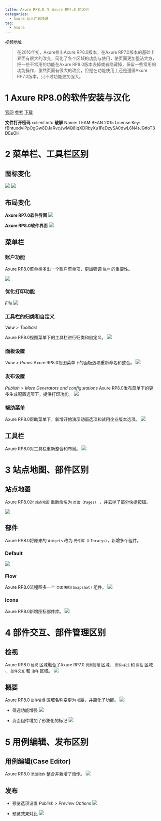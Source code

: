 ```yaml
---
title: Axure RP8.0 与 Axure RP7.0 的区别
categories:
  - Axure 从入门到精通
tag:
  - Axure
---
```


[视频地址](http://www.jikexueyuan.com/course/2834.html)
> 在2016年初，Axure推出Axure RP8.0版本，在Axure RP7.0版本的基础上界面有很大的改变，简化了各个区域的功能与使用，使页面更加整洁大方，把一些不常用的功能在Axure RP8.0版本去掉或者隐藏掉，保留一些常用的功能操作，虽然页面有很大的改变，但是在功能使用上还是遵循Axure RP7.0版本，只不过功能更加强大。   

# 1 Axure RP8.0的软件安装与汉化
[官网](http://www.axure.com/)
[参考](http://xclient.info/s/axure-rp.html)
[下载](https://pan.baidu.com/disk/home#list/path=%2F软件%2FAxure8&vmode=list)

**文件打开密码** 
xclient.info
**破解**
Name: TEAM BEAN 2015
License Key: fBhtuodviPpOgGw8DJaRvcJwMQ8IqXDRbyXu1FeDzySA0dwL6N4tJGtfoT3DEeOH

# 2 菜单栏、工具栏区别
## 图标变化

![](http://o7m5xjmtl.bkt.clouddn.com/D4004F65-6333-4844-9FF4-359F71AC93FC.png)      ![](http://o7m5xjmtl.bkt.clouddn.com/05453133-1232-4935-97ED-13E899D6247F.png)

## 布局变化
**Axure RP7.0软件界面**
![](http://o7m5xjmtl.bkt.clouddn.com/64D3F1EB-A764-4B33-9B53-7DE9CBC8A6B2.png)

**Axure RP8.0软件界面** 
![](http://o7m5xjmtl.bkt.clouddn.com/4A0D3710-50D6-4B28-A118-0C4CE83A163B.png)

## 菜单栏
### 账户功能
Axure RP8.0菜单栏多出一个账户菜单项，更加强调 `账户` 的重要性。

![](http://o7m5xjmtl.bkt.clouddn.com/F7324999-508A-4A54-BEF2-F3E3E5C565A1.png)

### 优化打印功能
*File*
![](http://o7m5xjmtl.bkt.clouddn.com/E8B8462A-D4CB-4CD9-81D6-A8D8414C45B2.png)

### 工具栏的归类和自定义
*View > Toolbars*

Axure RP8.0视图菜单下的工具栏进行归类和自定义。
![](http://o7m5xjmtl.bkt.clouddn.com/70232C47-C8D5-4F20-83D5-7ED3570EAB72.png)

### 面板设置
*View > Panes*
Axure RP8.0视图菜单下的面板选项重新命名和整合。
![](http://o7m5xjmtl.bkt.clouddn.com/36CF18D3-2C4E-408C-A1CF-95355DBC7B67.png)

### 发布设置
*Publish > More Generators and configurations*
Axure RP8.0发布菜单下的更多生成配置选项下，提供打印功能。
![](http://o7m5xjmtl.bkt.clouddn.com/E683AA99-920D-4A37-AC3A-8C9A197F19AB.png)

### 帮助菜单
Axure RP8.0帮助菜单下，新增开始演示动画选项和试用企业版本选项。
![](http://o7m5xjmtl.bkt.clouddn.com/6A648CB9-F10D-4618-ADA0-E4B30398D101.png)

## 工具栏
Axure RP8.0对工具栏重新整合和布局。
![](http://o7m5xjmtl.bkt.clouddn.com/B49224CC-3880-4316-9AD1-7F2FF49F8517.png)

# 3 站点地图、部件区别
## 站点地图
Axure RP8.0对 `站点地图` 重新命名为 `页面（Pages）` ，并去掉了部分快捷按钮。

![](http://o7m5xjmtl.bkt.clouddn.com/CEA81D3F-0419-470E-9EAF-22C33BF89B6D.png)

## 部件
Axure RP8.0将原来的 `Widgets` 改为 `元件库（LIbrarys）`，新增多个组件。

### Default

![](http://o7m5xjmtl.bkt.clouddn.com/5AF10FEC-201E-49C8-A2A6-3098312A2E7F.png)


### Flow
Axure RP8.0流程图多一个 `页面快照(Snapshot)` 组件。
![](http://o7m5xjmtl.bkt.clouddn.com/133F049B-7B78-4722-BDD6-F4B5D1947DC3.png)


### Icons
Axure RP8.0新增图标部件库。
![](http://o7m5xjmtl.bkt.clouddn.com/E91CDA69-EF5A-4027-937B-B4C09467C219.png)


# 4 部件交互、部件管理区别
## 检视
Axure RP8.0 `检视` 区域融合了Axure RP7.0 `页面管理` 区域、 `部件样式` 和 `属性` 区域 、 `部件交互` 和 `注释` 区域。
![](http://o7m5xjmtl.bkt.clouddn.com/39A4B8B2-CAB3-42AE-AA0F-073A4ED40802.png)

## 概要
Axure RP8.0 `部件管理` 区域名称变更为 `概要`，并简化了功能。
![](http://o7m5xjmtl.bkt.clouddn.com/F4140371-A1AD-4179-827E-A1B4B2731873.png)

+ 筛选功能增强
![](http://o7m5xjmtl.bkt.clouddn.com/93FFE4EF-DF29-4375-941B-15D8DD76DF37.png)

+ 页面组件增加了形象化的标记
![](http://o7m5xjmtl.bkt.clouddn.com/75537391-BDB7-40CA-AA79-83A41B1BCF3A.png)

# 5 用例编辑、发布区别
## 用例编辑(Case Editor)
Axure RP8.0 `添加动作`  整合并新增了动作。
![](http://o7m5xjmtl.bkt.clouddn.com/95ACF9B3-123C-4A59-BC84-494DFF41CA9A.png)

## 发布
+ 预览选项设置
*Publish > Preview Options*
![](http://o7m5xjmtl.bkt.clouddn.com/1CE6EC81-E14D-4E3B-8DAD-68188F508CA8.png)

+ 预览效果对比
![](http://o7m5xjmtl.bkt.clouddn.com/E42205DC-AA0E-4061-A346-94051955AB78.png)

